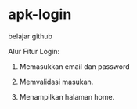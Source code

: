 # apk-login
belajar github


Alur Fitur Login:

1. Memasukkan email dan password

2. Memvalidasi masukan.

3. Menampilkan halaman home.
